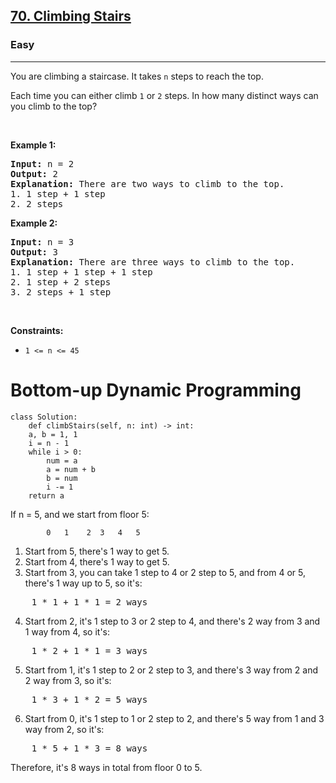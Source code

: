 <h2><a href="https://leetcode.com/problems/climbing-stairs/">70. Climbing Stairs</a></h2><h3>Easy</h3><hr><div><p>You are climbing a staircase. It takes <code>n</code> steps to reach the top.</p>

<p>Each time you can either climb <code>1</code> or <code>2</code> steps. In how many distinct ways can you climb to the top?</p>

<p>&nbsp;</p>
<p><strong>Example 1:</strong></p>

<pre><strong>Input:</strong> n = 2
<strong>Output:</strong> 2
<strong>Explanation:</strong> There are two ways to climb to the top.
1. 1 step + 1 step
2. 2 steps
</pre>

<p><strong>Example 2:</strong></p>

<pre><strong>Input:</strong> n = 3
<strong>Output:</strong> 3
<strong>Explanation:</strong> There are three ways to climb to the top.
1. 1 step + 1 step + 1 step
2. 1 step + 2 steps
3. 2 steps + 1 step
</pre>

<p>&nbsp;</p>
<p><strong>Constraints:</strong></p>

<ul>
	<li><code>1 &lt;= n &lt;= 45</code></li>
</ul>
</div>

# Bottom-up Dynamic Programming
	class Solution:
	    def climbStairs(self, n: int) -> int:
		a, b = 1, 1
		i = n - 1
		while i > 0:
		    num = a
		    a = num + b
		    b = num
		    i -= 1
		return a

If n = 5, and we start from floor 5:

			0 	1	 2 	3 	4 	5
	
1. Start from 5, there's 1 way to get 5.
2. Start from 4, there's 1 way to get 5.
3. Start from 3, you can take 1 step to 4 or 2 step to 5, and from 4 or 5, there's 1 way up to 5, so it's:
<pre>
	1 * 1 + 1 * 1 = 2 ways
</pre>
4. Start from 2, it's 1 step to 3 or 2 step to 4, and there's 2 way from 3 and 1 way from 4, so it's:
<pre>
	1 * 2 + 1 * 1 = 3 ways
</pre>	 
5. Start from 1, it's 1 step to 2 or 2 step to 3, and there's 3 way from 2 and 2 way from 3, so it's:
<pre>
	1 * 3 + 1 * 2 = 5 ways
</pre>	
6. Start from 0, it's 1 step to 1 or 2 step to 2, and there's 5 way from 1 and 3 way from 2, so it's:
<pre>
	1 * 5 + 1 * 3 = 8 ways
</pre>	 
Therefore, it's 8 ways in total from floor 0 to 5.
